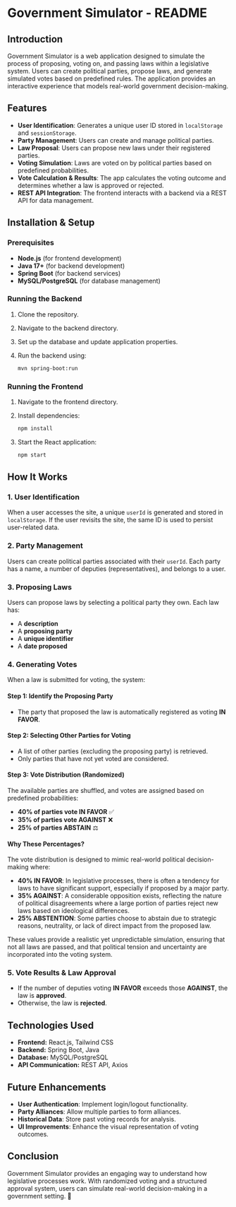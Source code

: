 # Government Simulator - README

## Introduction

Government Simulator is a web application designed to simulate the process of proposing, voting on, and passing laws within a legislative system. Users can create political parties, propose laws, and generate simulated votes based on predefined rules. The application provides an interactive experience that models real-world government decision-making.

## Features

- **User Identification**: Generates a unique user ID stored in `localStorage` and `sessionStorage`.
- **Party Management**: Users can create and manage political parties.
- **Law Proposal**: Users can propose new laws under their registered parties.
- **Voting Simulation**: Laws are voted on by political parties based on predefined probabilities.
- **Vote Calculation & Results**: The app calculates the voting outcome and determines whether a law is approved or rejected.
- **REST API Integration**: The frontend interacts with a backend via a REST API for data management.

## Installation & Setup

### Prerequisites

- **Node.js** (for frontend development)
- **Java 17+** (for backend development)
- **Spring Boot** (for backend services)
- **MySQL/PostgreSQL** (for database management)

### Running the Backend

1. Clone the repository.
2. Navigate to the backend directory.
3. Set up the database and update application properties.
4. Run the backend using:

   ```sh
   mvn spring-boot:run
   ```

### Running the Frontend

1. Navigate to the frontend directory.
2. Install dependencies:

   ```sh
   npm install
   ```

3. Start the React application:

   ```sh
   npm start
   ```

## How It Works

### 1. User Identification
When a user accesses the site, a unique `userId` is generated and stored in `localStorage`. If the user revisits the site, the same ID is used to persist user-related data.

### 2. Party Management
Users can create political parties associated with their `userId`. Each party has a name, a number of deputies (representatives), and belongs to a user.

### 3. Proposing Laws
Users can propose laws by selecting a political party they own. Each law has:
- A **description**
- A **proposing party**
- A **unique identifier**
- A **date proposed**

### 4. Generating Votes
When a law is submitted for voting, the system:

#### Step 1: Identify the Proposing Party
- The party that proposed the law is automatically registered as voting **IN FAVOR**.

#### Step 2: Selecting Other Parties for Voting
- A list of other parties (excluding the proposing party) is retrieved.
- Only parties that have not yet voted are considered.

#### Step 3: Vote Distribution (Randomized)
The available parties are shuffled, and votes are assigned based on predefined probabilities:

- **40% of parties vote IN FAVOR** ✅
- **35% of parties vote AGAINST** ❌
- **25% of parties ABSTAIN** ⚖️

#### Why These Percentages?
The vote distribution is designed to mimic real-world political decision-making where:

- **40% IN FAVOR**: In legislative processes, there is often a tendency for laws to have significant support, especially if proposed by a major party.
- **35% AGAINST**: A considerable opposition exists, reflecting the nature of political disagreements where a large portion of parties reject new laws based on ideological differences.
- **25% ABSTENTION**: Some parties choose to abstain due to strategic reasons, neutrality, or lack of direct impact from the proposed law.

These values provide a realistic yet unpredictable simulation, ensuring that not all laws are passed, and that political tension and uncertainty are incorporated into the voting system.

### 5. Vote Results & Law Approval
- If the number of deputies voting **IN FAVOR** exceeds those **AGAINST**, the law is **approved**.
- Otherwise, the law is **rejected**.

## Technologies Used

- **Frontend:** React.js, Tailwind CSS
- **Backend:** Spring Boot, Java
- **Database:** MySQL/PostgreSQL
- **API Communication:** REST API, Axios

## Future Enhancements

- **User Authentication**: Implement login/logout functionality.
- **Party Alliances**: Allow multiple parties to form alliances.
- **Historical Data**: Store past voting records for analysis.
- **UI Improvements**: Enhance the visual representation of voting outcomes.

## Conclusion
Government Simulator provides an engaging way to understand how legislative processes work. With randomized voting and a structured approval system, users can simulate real-world decision-making in a government setting. 🚀